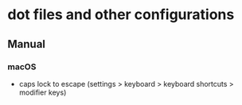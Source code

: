 # dot files and other configurations

## Manual

### macOS

- caps lock to escape (settings > keyboard > keyboard shortcuts > modifier keys)


